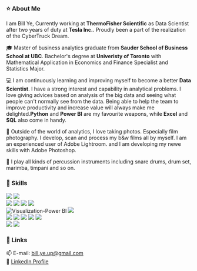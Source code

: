 ### ⭐ About Me
I am Bill Ye, Currently working at **ThermoFisher Scientific** as Data Scientist after two years of duty at **Tesla Inc.**. Proudly been a part of the realization of the CyberTruck Dream. 

🎓 Master of business analytics graduate from **Sauder School of Business School at UBC**. Bachelor's degree at **Univeristy of Toronto** with Mathematical Application in Economics and Finance Specialist and Statistics Major. 

💻 I am continuously learning and improving myself to become a better **Data Scientist**. I have a strong interest and capability in analytical problems. I love giving advices based on analysis of the big data and seeing what people can't normally see from the data. Being able to help the team to improve productivity and increase value will always make me delighted.**Python** and **Power BI** are my favourite weapons, while **Excel** and **SQL** also come in handy. 

📸 Outside of the world of analytics, I love taking photos. Especially film photography. I develop, scan and process my b&w films all by myself. I am an experienced user of Adobe Lightroom. and I am developing my newe skills with Adobe Photoshop.  

🥁 I play all kinds of percussion instruments including snare drums, drum set, marimba, timpani and so on. 

### 🔑 Skills
![](https://img.shields.io/badge/OS-Windows-informational?style=flat&logo=Windows&logoColor=white&color=3776AB)
![](https://img.shields.io/badge/OS-MacOS-informational?style=flat&logo=Apple&logoColor=white&color=3776AB)  
![](https://img.shields.io/badge/Code-Python-informational?style=flat&logo=Python&logoColor=white&color=3776AB)
![](https://img.shields.io/badge/Code-MySQL-informational?style=flat&logo=MySQL&logoColor=white&color=4479A1)
![](https://img.shields.io/badge/Code-PostgreSQL-informational?style=flat&logo=PostgreSQL&logoColor=white&color=4169E1)
![](https://img.shields.io/badge/Code-R-informational?style=flat&logo=R&logoColor=white&color=276DC3)  
![Visualization-Power BI](https://img.shields.io/badge/Visualization-Power%20BI?style=flat&logo=Power%20BI&logoColor=white&color=F2C811)
![](https://img.shields.io/badge/Visualization-Tableau-informational?style=flat&logo=Tableau&logoColor=white&color=E97627)  
![](https://img.shields.io/badge/Tool-LaTeX-informational?style=flat&logo=LaTeX&logoColor=white&color=008080)
![](https://img.shields.io/badge/Tool-Word-informational?style=flat&logo=MicrosoftWord&logoColor=white&color=2B579A)
![](https://img.shields.io/badge/Tool-Excel-informational?style=flat&logo=MicrosoftExcel&logoColor=white&color=217346)
![](https://img.shields.io/badge/Tool-PowerPoint-informational?style=flat&logo=MicrosoftPowerPoint&logoColor=white&color=B7472A)
![](https://img.shields.io/badge/Tool-Jupyter-informational?style=flat&logo=Jupyter&logoColor=white&color=F37626)  
![](https://img.shields.io/badge/Creativity-AdobePhotoshop-informational?style=flat&logo=AdobePhotoshop&logoColor=white&color=31A8FF) 
![](https://img.shields.io/badge/Creativity-AdobeLightroom-informational?style=flat&logo=AdobeLightroom&logoColor=white&color=31A8FF)  

### 🔗 Links
📫 E-mail: bill.ye.up@gmail.com  
📃 [LinkedIn Profile](https://www.linkedin.com/in/bill-ye/)  

